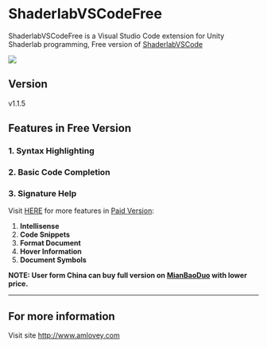 ShaderlabVSCodeFree
====
ShaderlabVSCodeFree is a Visual Studio Code extension for Unity Shaderlab programming, Free version of <a href='https://www.assetstore.unity3d.com/#!/content/94653?aid=1011lGoJ' target='_blank'>ShaderlabVSCode</a>

![](https://raw.githubusercontent.com/amloveyweb/amloveyweb.github.io/master/assets/images/shaderlabvscode/signature.jpg)

## Version

v1.1.5

## Features in Free Version

### 1. Syntax Highlighting
### 2. Basic Code Completion 
### 3. Signature Help

Visit [HERE](http://www.amlovey.com/shaderlabvscode/index/) for more features in [Paid Version](https://www.assetstore.unity3d.com/#!/content/94653?aid=1011lGoJ):

1. __Intellisense__
2. __Code Snippets__
3. __Format Document__
4. __Hover Information__
5. __Document Symbols__

__NOTE: User form China can buy full version on [MianBaoDuo](https://mianbaoduo.com/product/show/mbd-Yp2Ylw==) with lower price.__

------
## For more information

Visit site <http://www.amlovey.com>